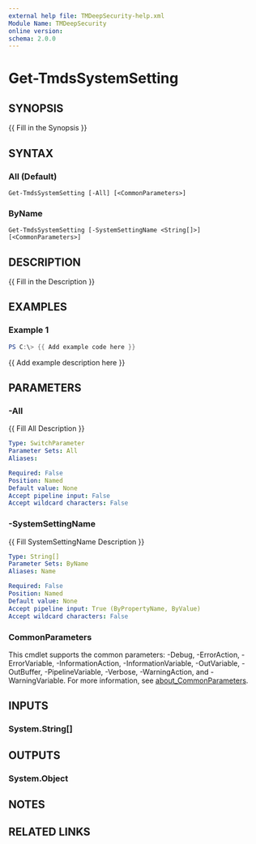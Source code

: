 ```yaml
---
external help file: TMDeepSecurity-help.xml
Module Name: TMDeepSecurity
online version:
schema: 2.0.0
---
```


# Get-TmdsSystemSetting

## SYNOPSIS
{{ Fill in the Synopsis }}

## SYNTAX

### All (Default)
```
Get-TmdsSystemSetting [-All] [<CommonParameters>]
```

### ByName
```
Get-TmdsSystemSetting [-SystemSettingName <String[]>] [<CommonParameters>]
```

## DESCRIPTION
{{ Fill in the Description }}

## EXAMPLES

### Example 1
```powershell
PS C:\> {{ Add example code here }}
```

{{ Add example description here }}

## PARAMETERS

### -All
{{ Fill All Description }}

```yaml
Type: SwitchParameter
Parameter Sets: All
Aliases:

Required: False
Position: Named
Default value: None
Accept pipeline input: False
Accept wildcard characters: False
```

### -SystemSettingName
{{ Fill SystemSettingName Description }}

```yaml
Type: String[]
Parameter Sets: ByName
Aliases: Name

Required: False
Position: Named
Default value: None
Accept pipeline input: True (ByPropertyName, ByValue)
Accept wildcard characters: False
```

### CommonParameters
This cmdlet supports the common parameters: -Debug, -ErrorAction, -ErrorVariable, -InformationAction, -InformationVariable, -OutVariable, -OutBuffer, -PipelineVariable, -Verbose, -WarningAction, and -WarningVariable. For more information, see [about_CommonParameters](http://go.microsoft.com/fwlink/?LinkID=113216).

## INPUTS

### System.String[]

## OUTPUTS

### System.Object
## NOTES

## RELATED LINKS
